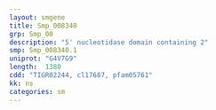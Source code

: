 ```yaml
---
layout: smgene
title: Smp_008340
grp: Smp_00
description: "5' nucleotidase domain containing 2"
smp: Smp_008340.1
uniprot: "G4V7G9"
length:  1380
cdd: "TIGR02244, cl17687, pfam05761"
kk: ns
categories: sm
---
```

